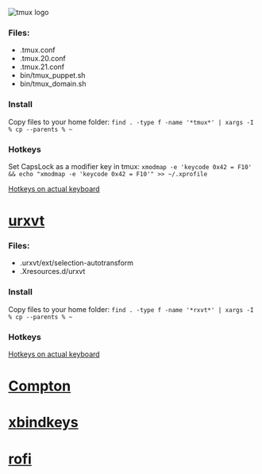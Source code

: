 ![tmux logo](https://tmux.github.io/logo.png)

### Files:
- .tmux.conf
- .tmux.20.conf
- .tmux.21.conf
- bin/tmux_puppet.sh
- bin/tmux_domain.sh

### Install
Copy files to your home folder:
```find . -type f -name '*tmux*' | xargs -I % cp --parents % ~```

### Hotkeys
Set CapsLock as a modifier key in tmux:
```xmodmap -e 'keycode 0x42 = F10' && echo "xmodmap -e 'keycode 0x42 = F10'" >> ~/.xprofile```

[Hotkeys on actual keyboard](https://globalundo.github.io/ShortcutMapper/#tmux)

# [urxvt](https://github.com/exg/rxvt-unicode)

### Files:
- .urxvt/ext/selection-autotransform
- .Xresources.d/urxvt

### Install
Copy files to your home folder:
```find . -type f -name '*rxvt*' | xargs -I % cp --parents % ~```

### Hotkeys
[Hotkeys on actual keyboard](https://globalundo.github.io/ShortcutMapper/#urxvt)

# [Compton](https://github.com/chjj/compton)
# [xbindkeys](http://git.savannah.gnu.org/cgit/xbindkeys.git/)
# [rofi](https://github.com/DaveDavenport/rofi)
